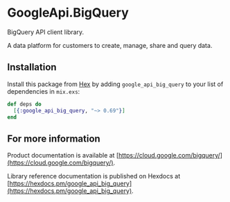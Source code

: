 # GoogleApi.BigQuery

BigQuery API client library.

A data platform for customers to create, manage, share and query data.

## Installation

Install this package from [Hex](https://hex.pm) by adding
`google_api_big_query` to your list of dependencies in `mix.exs`:

```elixir
def deps do
  [{:google_api_big_query, "~> 0.69"}]
end
```

## For more information

Product documentation is available at [https://cloud.google.com/bigquery/](https://cloud.google.com/bigquery/).

Library reference documentation is published on Hexdocs at
[https://hexdocs.pm/google_api_big_query](https://hexdocs.pm/google_api_big_query).
